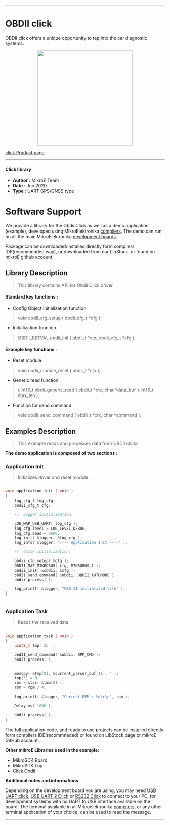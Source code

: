 
---
# OBDII click

OBDII click offers a unique opportunity to tap into the car diagnostic systems. 

<p align="center">
  <img src="https://download.mikroe.com/images/click_for_ide/obdii_click.png" height=300px>
</p>

[click Product page](<https://www.mikroe.com/obdii-click>)

---


#### Click library 

- **Author**        : MikroE Team
- **Date**          : Jun 2020.
- **Type**          : UART GPS/GNSS type


# Software Support

We provide a library for the Obdii Click 
as well as a demo application (example), developed using MikroElektronika 
[compilers](https://shop.mikroe.com/compilers). 
The demo can run on all the main MikroElektronika [development boards](https://shop.mikroe.com/development-boards).

Package can be downloaded/installed directly form compilers IDE(recommended way), or downloaded from our LibStock, or found on mikroE github account. 

## Library Description

> This library contains API for Obdii Click driver.

#### Standard key functions :

- Config Object Initialization function.
> void obdii_cfg_setup ( obdii_cfg_t *cfg ); 
 
- Initialization function.
> OBDII_RETVAL obdii_init ( obdii_t *ctx, obdii_cfg_t *cfg );

#### Example key functions :

- Reset module.
> void obdii_module_reset ( obdii_t *ctx );
 
- Generic read function.
> uint16_t obdii_generic_read ( obdii_t *ctx, char *data_buf, uint16_t max_len );

- Function for send command.
> void obdii_send_command ( obdii_t *ctx, char *command );

## Examples Description

> This example reads and processes data from OBDII clicks. 

**The demo application is composed of two sections :**

### Application Init 

> Initializes driver and reset module.

```c

void application_init ( void )
{
    log_cfg_t log_cfg;
    obdii_cfg_t cfg;

    //  Logger initialization.

    LOG_MAP_USB_UART( log_cfg );
    log_cfg.level = LOG_LEVEL_DEBUG;
    log_cfg.baud = 9600;
    log_init( &logger, &log_cfg );
    log_info( &logger, "---- Application Init ----" );

    //  Click initialization.

    obdii_cfg_setup( &cfg );
    OBDII_MAP_MIKROBUS( cfg, MIKROBUS_1 );
    obdii_init( &obdii, &cfg );
    obdII_send_command( &obdii, OBDII_AUTOMODE );
    obdii_process( );

    log_printf( &logger, "OBD II initialized \r\n" );
}
  
```

### Application Task

> Reads the received data.

```c

void application_task ( void )
{
    uint8_t tmp[ 25 ];

    obdII_send_command( &obdii, RPM_CMD );
    obdii_process( );
        

    memcpy( &tmp[0], &current_parser_buf[11], 4 );
    tmp[5] = 0;
    rpm = xtoi( &tmp[0] );
    rpm = rpm / 4;

    log_printf( &logger, "Current RPM : %d\r\n", rpm );

    Delay_ms( 1000 );

    obdii_process( );
}

```


The full application code, and ready to use projects can be  installed directly form compilers IDE(recommneded) or found on LibStock page or mikroE GitHub accaunt.

**Other mikroE Libraries used in the example:** 

- MikroSDK.Board
- MikroSDK.Log
- Click.Obdii

**Additional notes and informations**

Depending on the development board you are using, you may need 
[USB UART click](https://shop.mikroe.com/usb-uart-click), 
[USB UART 2 Click](https://shop.mikroe.com/usb-uart-2-click) or 
[RS232 Click](https://shop.mikroe.com/rs232-click) to connect to your PC, for 
development systems with no UART to USB interface available on the board. The 
terminal available in all Mikroelektronika 
[compilers](https://shop.mikroe.com/compilers), or any other terminal application 
of your choice, can be used to read the message.



---
